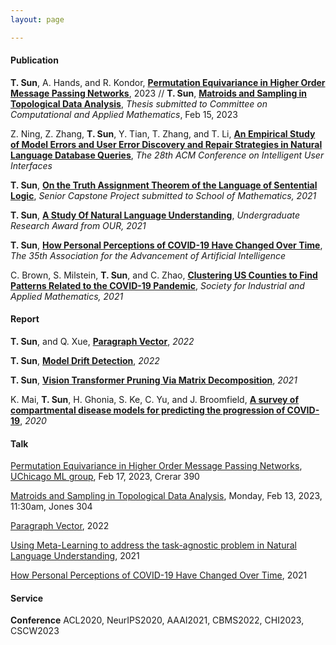 ```yaml
---
layout: page

---
```

#### Publication
**T. Sun**, A. Hands, and R. Kondor, **[Permutation Equivariance in Higher Order Message Passing Networks](https://arxiv.org/abs/2306.10767.pdf)**, 2023 //
**T. Sun**, **[Matroids and Sampling in Topological Data Analysis]()**, *Thesis submitted to Committee on Computational and Applied Mathematics*, Feb 15, 2023

Z. Ning, Z. Zhang, **T. Sun**, Y. Tian, T. Zhang, and T. Li, **[An Empirical Study of Model Errors and User Error Discovery and Repair Strategies in Natural Language Database Queries](https://dl.acm.org/doi/10.1145/3581641.3584067)**, *The 28th ACM Conference on Intelligent User Interfaces*

**T. Sun**, **[On the Truth Assignment Theorem of the Language of Sentential Logic](https://arxiv.org/abs/2303.10750)**, *Senior Capstone Project submitted to School of Mathematics, 2021*

**T. Sun**, **[A Study Of Natural Language Understanding](/assets/img/UROP.pdf)**, *Undergraduate Research Award from OUR, 2021*

**T. Sun**, **[How Personal Perceptions of COVID-19 Have Changed Over Time](/assets/img/aaai2021.pdf)**, *The 35th Association for the Advancement of Artificial Intelligence*
 
C. Brown, S. Milstein, **T. Sun**, and C. Zhao, **[Clustering US Counties to Find Patterns Related to the COVID-19 Pandemic](https://arxiv.org/abs/2303.11936)**, *Society for Industrial and Applied Mathematics, 2021*


#### Report
**T. Sun**, and Q. Xue, **[Paragraph Vector](assets/img/Paragraph_Vector.pdf)**, *2022*

**T. Sun**, **[Model Drift Detection](assets/img/mdd.pdf)**, *2022*

**T. Sun**, **[Vision Transformer Pruning Via Matrix Decomposition](assets/img/VT.pdf)**, *2021*

K. Mai, **T. Sun**, H. Ghonia, S. Ke, C. Yu, and J. Broomfield, **[A survey of compartmental disease models for predicting the progression of COVID-19](assets/img/survey.pdf)**, *2020*


#### Talk
[Permutation Equivariance in Higher Order Message Passing Networks](https://arxiv.org/abs/2306.10767.pdf), [UChicago ML group](https://voices.uchicago.edu/machinelearning/), Feb 17, 2023, Crerar 390
 
[Matroids and Sampling in Topological Data Analysis](), Monday, Feb 13, 2023, 11:30am, Jones 304 

[Paragraph Vector](assets/img/pv_slides.pdf), 2022

[Using Meta-Learning to address the task-agnostic problem in Natural Language Understanding](https://cse.umn.edu/cs/news/three-students-present-spring-undergraduate-research-symposium), 2021

[How Personal Perceptions of COVID-19 Have Changed Over Time](assets/img/aaaislides.pdf), 2021


#### Service
**Conference** ACL2020, NeurIPS2020, AAAI2021, CBMS2022, CHI2023, CSCW2023
